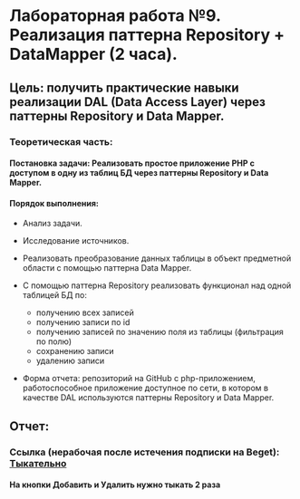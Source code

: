 # Лабораторная работа №9. Реализация паттерна Repository + DataMapper (2 часа).
## Цель: получить практические навыки реализации DAL (Data Access Layer) через паттерны Repository и Data Mapper.
### Теоретическая часть:
#### Постановка задачи: Реализовать простое приложение PHP с доступом в одну из таблиц БД через паттерны Repository и Data Mapper.
#### Порядок выполнения:
* Анализ задачи.
* Исследование источников.
* Реализовать преобразование данных таблицы в объект предметной области с помощью паттерна Data Mapper.
* С помощью паттерна Repository реализовать функционал над одной таблицей БД по:

  + получению всех записей
  + получению записи по id
  + получению записей по значению поля из таблицы (фильтрация по полю)
  + сохранению записи
  + удалению записи
  
* Форма отчета: репозиторий на GitHub с php-приложением, работоспособное приложение доступное по сети, в котором в качестве DAL используются паттерны Repository и Data Mapper.


## Отчет: 
### Ссылка (нерабочая после истечения подписки на Beget): [Тыкательно](http://dreamary.ml:999/)
#### На кнопки <b>Добавить</b> и <b>Удалить</b> нужно тыкать 2 раза

